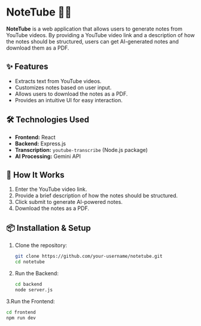 # NoteTube 📜🎥  

**NoteTube** is a web application that allows users to generate notes from YouTube videos. By providing a YouTube video link and a description of how the notes should be structured, users can get AI-generated notes and download them as a PDF.  

## ✨ Features  
- Extracts text from YouTube videos.  
- Customizes notes based on user input.  
- Allows users to download the notes as a PDF.  
- Provides an intuitive UI for easy interaction.  

## 🛠️ Technologies Used  
- **Frontend:** React  
- **Backend:** Express.js  
- **Transcription:** `youtube-transcribe` (Node.js package)  
- **AI Processing:** Gemini API  

## 🚀 How It Works  
1. Enter the YouTube video link.  
2. Provide a brief description of how the notes should be structured.  
3. Click submit to generate AI-powered notes.  
4. Download the notes as a PDF.  

## 📦 Installation & Setup  
1. Clone the repository:  
   ```sh
   git clone https://github.com/your-username/notetube.git
   cd notetube
2. Run the Backend:  
   ```sh
   cd backend
   node server.js
3.Run the Frontend:
   ```sh
   cd frontend
   npm run dev
